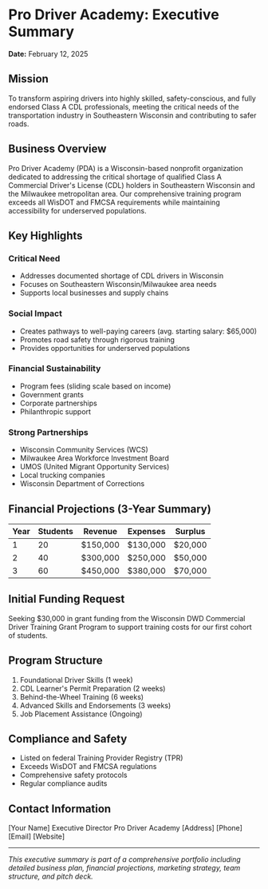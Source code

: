 # Pro Driver Academy: Executive Summary

**Date:** February 12, 2025

## Mission
To transform aspiring drivers into highly skilled, safety-conscious, and fully endorsed Class A CDL professionals, meeting the critical needs of the transportation industry in Southeastern Wisconsin and contributing to safer roads.

## Business Overview
Pro Driver Academy (PDA) is a Wisconsin-based nonprofit organization dedicated to addressing the critical shortage of qualified Class A Commercial Driver's License (CDL) holders in Southeastern Wisconsin and the Milwaukee metropolitan area. Our comprehensive training program exceeds all WisDOT and FMCSA requirements while maintaining accessibility for underserved populations.

## Key Highlights

### Critical Need
- Addresses documented shortage of CDL drivers in Wisconsin
- Focuses on Southeastern Wisconsin/Milwaukee area needs
- Supports local businesses and supply chains

### Social Impact
- Creates pathways to well-paying careers (avg. starting salary: $65,000)
- Promotes road safety through rigorous training
- Provides opportunities for underserved populations

### Financial Sustainability
- Program fees (sliding scale based on income)
- Government grants
- Corporate partnerships
- Philanthropic support

### Strong Partnerships
- Wisconsin Community Services (WCS)
- Milwaukee Area Workforce Investment Board
- UMOS (United Migrant Opportunity Services)
- Local trucking companies
- Wisconsin Department of Corrections

## Financial Projections (3-Year Summary)

| Year | Students | Revenue | Expenses | Surplus |
|------|----------|----------|-----------|----------|
| 1 | 20 | $150,000 | $130,000 | $20,000 |
| 2 | 40 | $300,000 | $250,000 | $50,000 |
| 3 | 60 | $450,000 | $380,000 | $70,000 |

## Initial Funding Request
Seeking $30,000 in grant funding from the Wisconsin DWD Commercial Driver Training Grant Program to support training costs for our first cohort of students.

## Program Structure
1. Foundational Driver Skills (1 week)
2. CDL Learner's Permit Preparation (2 weeks)
3. Behind-the-Wheel Training (6 weeks)
4. Advanced Skills and Endorsements (3 weeks)
5. Job Placement Assistance (Ongoing)

## Compliance and Safety
- Listed on federal Training Provider Registry (TPR)
- Exceeds WisDOT and FMCSA regulations
- Comprehensive safety protocols
- Regular compliance audits

## Contact Information
[Your Name]
Executive Director
Pro Driver Academy
[Address]
[Phone]
[Email]
[Website]

---
*This executive summary is part of a comprehensive portfolio including detailed business plan, financial projections, marketing strategy, team structure, and pitch deck.*
